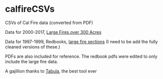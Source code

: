 # calfireCSVs
CSVs of Cal Fire data (converted from PDF)

Data for 2000-2017, [Large Fires over 300 Acres](http://cdfdata.fire.ca.gov/incidents/incidents_statsevents)

Data for 1997-1999, Redbooks, [large fire sections](http://www.fire.ca.gov/fire_protection/fire_protection_fire_info_redbooks)
(I need to be add the fully cleaned versions of these.)

PDFs are also included for reference. The redbook pdfs were edited to only include the large fire data.

A gajillion thanks to [Tabula](http://tabula.technology), the best tool ever
